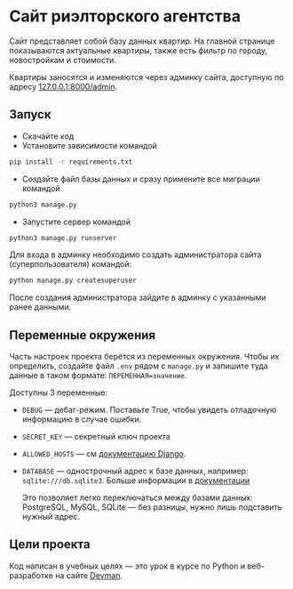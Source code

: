 # Сайт риэлторского агентства

Сайт представляет собой базу данных квартир. На главной странице показываются 
актуальные квартиры, также есть фильтр по городу, новостройкам и стоимости.

Квартиры заносятся и изменяются через админку сайта, доступную по адресу 
[127.0.0.1:8000/admin](http://127.0.0.1:8000/admin/).


## Запуск

- Скачайте код
- Установите зависимости командой 
```sh
pip install -r requirements.txt
```
- Создайте файл базы данных и сразу примените все миграции командой 
```sh
python3 manage.py 
```
- Запустите сервер командой 
```sh
python3 manage.py runserver
```

Для входа в админку необходимо создать администратора сайта 
(суперпользователя) командой:
```sh
python manage.py createsuperuser
```
После создания администратора зайдите в админку с указанными ранее данными.

## Переменные окружения

Часть настроек проекта берётся из переменных окружения. Чтобы их определить, создайте файл `.env` рядом с `manage.py` и запишите туда данные в таком формате: `ПЕРЕМЕННАЯ=значение`.

Доступны 3 переменные:
- `DEBUG` — дебаг-режим. Поставьте True, чтобы увидеть отладочную информацию в случае ошибки.
- `SECRET_KEY` — секретный ключ проекта
- `ALLOWED_HOSTS` — см [документацию Django](https://docs.djangoproject.com/en/3.1/ref/settings/#allowed-hosts).
- `DATABASE` — однострочный адрес к базе данных, например: `sqlite:///db.sqlite3`. Больше информации в [документации](https://github.com/jacobian/dj-database-url)

    Это позволяет легко переключаться между базами данных: PostgreSQL, MySQL, SQLite — без разницы, нужно лишь подставить нужный адрес.

## Цели проекта

Код написан в учебных целях — это урок в курсе по Python и веб-разработке на сайте [Devman](https://dvmn.org).
